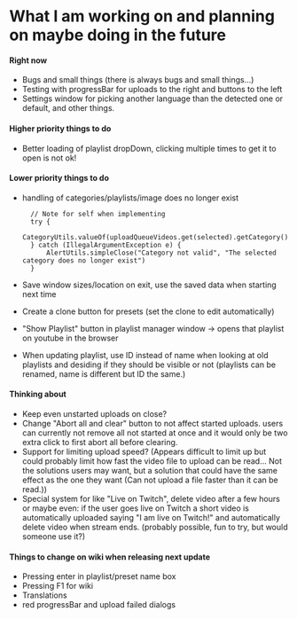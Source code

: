 # What I am working on and planning on maybe doing in the future

#### Right now
- Bugs and small things (there is always bugs and small things...)
- Testing with progressBar for uploads to the right and buttons to the left
- Settings window for picking another language than the detected one or
default, and other things.

#### Higher priority things to do
- Better loading of playlist dropDown, clicking multiple times to get it
to open is not ok!

#### Lower priority things to do
- handling of categories/playlists/image does no longer exist

        // Note for self when implementing
        try {
            CategoryUtils.valueOf(uploadQueueVideos.get(selected).getCategory());
        } catch (IllegalArgumentException e) {
            AlertUtils.simpleClose("Category not valid", "The selected category does no longer exist")
        }

- Save window sizes/location on exit, use the saved data when starting next time
- Create a clone button for presets (set the clone to edit automatically)
- "Show Playlist" button in playlist manager window -> opens that playlist
on youtube in the browser
- When updating playlist, use ID instead of name when looking at old
playlists and desiding if they should be visible or not (playlists can
be renamed, name is different but ID the same.)

#### Thinking about
- Keep even unstarted uploads on close?
- Change "Abort all and clear" button to not affect started uploads.
users can currently not remove all not started at once and it would
only be two extra click to first abort all before clearing.
- Support for limiting upload speed? (Appears difficult to limit up but
could probably limit how fast the video file to upload can be read... Not
the solutions users may want, but a solution that could have the same effect
as the one they want (Can not upload a file faster than it can be read.))
- Special system for like "Live on Twitch", delete video after a few hours
or maybe even: if the user goes live on Twitch a short video is automatically
uploaded saying "I am live on Twitch!" and automatically delete video when stream ends.
(probably possible, fun to try, but would someone use it?)

#### Things to change on wiki when releasing next update
- Pressing enter in playlist/preset name box
- Pressing F1 for wiki
- Translations
- red progressBar and upload failed dialogs